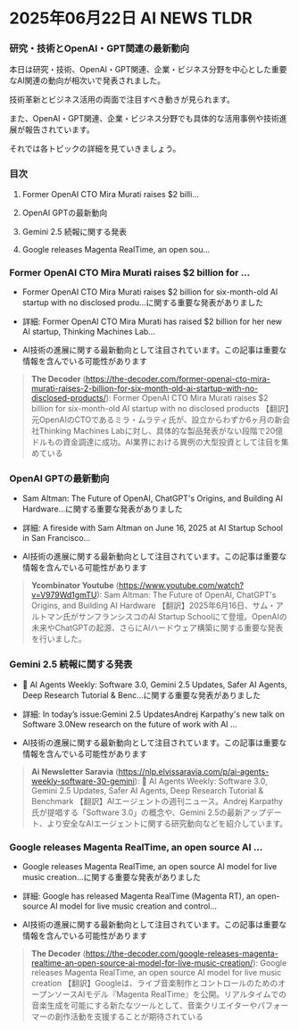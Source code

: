 # 2025年06月22日 AI NEWS TLDR

### 研究・技術とOpenAI・GPT関連の最新動向

本日は研究・技術、OpenAI・GPT関連、企業・ビジネス分野を中心とした重要なAI関連の動向が相次いで発表されました。

技術革新とビジネス活用の両面で注目すべき動きが見られます。

また、OpenAI・GPT関連、企業・ビジネス分野でも具体的な活用事例や技術進展が報告されています。

それでは各トピックの詳細を見ていきましょう。

### 目次

1. Former OpenAI CTO Mira Murati raises $2 billi…

2. OpenAI GPTの最新動向

3. Gemini 2.5 続報に関する発表

4. Google releases Magenta RealTime, an open sou…

### Former OpenAI CTO Mira Murati raises $2 billion for ...

- Former OpenAI CTO Mira Murati raises $2 billion for six-month-old AI startup with no disclosed produ...に関する重要な発表がありました

- 詳細: Former OpenAI CTO Mira Murati has raised $2 billion for her new AI startup, Thinking Machines Lab...

- AI技術の進展に関する最新動向として注目されています。この記事は重要な情報を含んでいる可能性があります

> **The Decoder** (https://the-decoder.com/former-openai-cto-mira-murati-raises-2-billion-for-six-month-old-ai-startup-with-no-disclosed-products/): Former OpenAI CTO Mira Murati raises $2 billion for six-month-old AI startup with no disclosed products
> 【翻訳】元OpenAIのCTOであるミラ・ムラティ氏が、設立からわずか6ヶ月の新会社Thinking Machines Labに対し、具体的な製品発表がない段階で20億ドルもの資金調達に成功。AI業界における異例の大型投資として注目を集めている

### OpenAI GPTの最新動向

- Sam Altman: The Future of OpenAI, ChatGPT's Origins, and Building AI Hardware...に関する重要な発表がありました

- 詳細: A fireside with Sam Altman on June 16, 2025 at AI Startup School in San Francisco...

- AI技術の進展に関する最新動向として注目されています。この記事は重要な情報を含んでいる可能性があります

> **Ycombinator Youtube** (https://www.youtube.com/watch?v=V979Wd1gmTU): Sam Altman: The Future of OpenAI, ChatGPT's Origins, and Building AI Hardware
> 【翻訳】2025年6月16日、サム・アルトマン氏がサンフランシスコのAI Startup Schoolにて登壇。OpenAIの未来やChatGPTの起源、さらにAIハードウェア構築に関する重要な発表を行いました。

### Gemini 2.5 続報に関する発表

- 🤖 AI Agents Weekly: Software 3.0, Gemini 2.5 Updates, Safer AI Agents, Deep Research Tutorial & Benc...に関する重要な発表がありました

- 詳細: In today’s issue:Gemini 2.5 UpdatesAndrej Karpathy's new talk on Software 3.0New research on the future of work with AI ...

- AI技術の進展に関する最新動向として注目されています。この記事は重要な情報を含んでいる可能性があります

> **Ai Newsletter Saravia** (https://nlp.elvissaravia.com/p/ai-agents-weekly-software-30-gemini): 🤖 AI Agents Weekly: Software 3.0, Gemini 2.5 Updates, Safer AI Agents, Deep Research Tutorial & Benchmark
> 【翻訳】AIエージェントの週刊ニュース。Andrej Karpathy氏が提唱する「Software 3.0」の概念や、Gemini 2.5の最新アップデート、より安全なAIエージェントに関する研究動向などを紹介しています。

### Google releases Magenta RealTime, an open source AI ...

- Google releases Magenta RealTime, an open source AI model for live music creation...に関する重要な発表がありました

- 詳細: Google has released Magenta RealTime (Magenta RT), an open-source AI model for live music creation and control...

- AI技術の進展に関する最新動向として注目されています。この記事は重要な情報を含んでいる可能性があります

> **The Decoder** (https://the-decoder.com/google-releases-magenta-realtime-an-open-source-ai-model-for-live-music-creation/): Google releases Magenta RealTime, an open source AI model for live music creation
> 【翻訳】Googleは、ライブ音楽制作とコントロールのためのオープンソースAIモデル『Magenta RealTime』を公開。リアルタイムでの音楽生成を可能にする新たなツールとして、音楽クリエイターやパフォーマーの創作活動を支援することが期待されている

